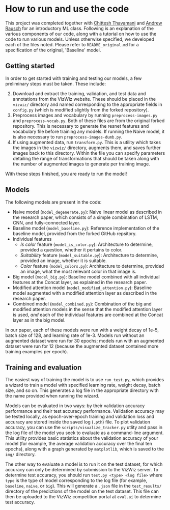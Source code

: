# How to run and use the code
This project was completed together with [Chittesh Thavamani](https://github.com/tchittesh) and [Andrew Rausch](https://github.com/rauschaj) for an introductory ML class. Following is an explanation of the various components of our code, along with a tutorial on how to use the code to run various models. Unless otherwise specified, we developed each of the files noted. Please refer to `README_original.md` for a specification of the original, 'Baseline' model.

## Getting started

In order to get started with training and testing our models, a few preliminary steps must be taken. These include:

2. Download and extract the training, validation, and test data and annotations from the VizWiz website. These should be placed in the `vizwiz/` directory and named corresponding to the appropriate fields in `config.py` (which is modified slightly from the forked repository).
3. Preprocess images and vocabulary by running `preprocess-images.py` and `preprocess-vocab.py`. Both of these files are from the original forked repository. This is necessary to generate the resnet features and vocabulary file before training any models. If running the Naive model, it is also necessary to run `preprocess-images-dumb.py`.
4. If using augmented data, run `transform.py`. This is a utility which takes the images in the `vizwiz/` directory, augments them, and saves further images back to this directory. Within the file you can specify parameters detailing the range of transformations that should be taken along with the number of augmented images to generate per training image.

With these steps finished, you are ready to run the model!

## Models

The following models are present in the code:
- Naive model (`model_degenerate.py`): Naive linear model as described in the research paper, which consists of a simple combination of LSTM, CNN, and fully-connected layer.
- Baseline model (`model_baseline.py`): Reference implementation of the baseline model, provided from the forked GitHub repsitory.
- Individual features
    - _Is color_ feature (`model_is_color.py`): Architecture to determine, provided a question, whether it pertains to color.
    - _Suitability_ feature (`model_suitable.py`): Architecture to determine, provided an image, whether it is suitable.
    - _Color_ feature (`model_colors.py`): Architecture to determine, provided an image, what the most relevant color in that image is.
- Big model (`model_big.py`): Baseline model combined with all individual features at the Concat layer, as explained in the research paper.
- Modified attention model (`model_modified_attention.py`): Baseline model augmented with a modified attention layer as described in the research paper.
- Combined model (`model_combined.py`): Combination of the big and modified attention models in the sense that the modified attention layer is used, _and_ each of the individual features are combined at the Concat layer as in the big model.

In our paper, each of these models were run with a weight decay of 1e-5, batch size of 128, and learning rate of 1e-3. Models run without an augmented dataset were run for 30 epochs; models run with an augmented dataset were run for 12 (because the augmented dataset contained more training examples per epoch).

## Training and evaluation

The easiest way of training the model is to use `run_test.py`, which provides a wizard to train a model with specified learning rate, weight decay, batch size, and so on. This generates a log file in the appropriate directory with the name provided when running the wizard.

Models can be evaluated in two ways: by their validation accuracy performance and their test accuracy performance. Validation accuracy may be tested locally, as epoch-over-epoch training and validation loss and accuracy are stored inside the saved log (`.pth`) file. To plot validation accuracy, you can use the `scripts/visualize_tracker.py` utlity and pass in the log file of the model you seek to evaluate as a command-line argument. This utility provides basic statistics about the validation accuracy of your model (for example, the average validation accuracy over the final ten epochs), along with a graph generated by `matplotlib`, which is saved to the `img/` directory.

The other way to evaluate a model is to run it on the test dataset, for which accuracy can only be determined by submission to the VizWiz server. To determine test accuracy, you should run `test.py <type> <log file>` where `type` is the type of model corresponding to the log file (for example, `baseline`, `naive`, or `big`). This will generate a `.json` file in the `test_results/` directory of the predictions of the model on the test dataset. This file can then be uploaded to the VizWiz competition portal at `eval.ai` to determine test accuracy.